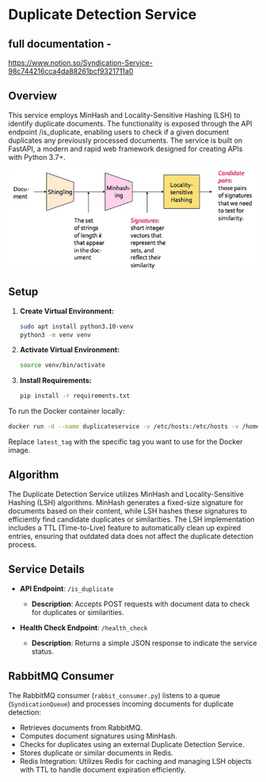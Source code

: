 # Duplicate Detection Service

## full documentation - 
https://www.notion.so/Syndication-Service-98c744216cca4da88261bcf9321711a0

## Overview
This service employs MinHash and Locality-Sensitive Hashing (LSH) to identify duplicate documents. The functionality is exposed through the API endpoint /is_duplicate, enabling users to check if a given document duplicates any previously processed documents. The service is built on FastAPI, a modern and rapid web framework designed for creating APIs with Python 3.7+.


![img.png](img.png)

## Setup

1. **Create Virtual Environment:**
   ```bash
   sudo apt install python3.10-venv
   python3 -m venv venv
   ```

2. **Activate Virtual Environment:**
   ```bash
   source venv/bin/activate
   ```

3. **Install Requirements:**
   ```bash
   pip install -r requirements.txt
   ```

To run the Docker container locally:

```bash
docker run -d --name duplicateservice -v /etc/hosts:/etc/hosts -v /home/omgili/log/:/home/omgili/log/ -p 9039:9039 --hostname $(hostname) webzio/duplicateservice:latest_tag
```

Replace `latest_tag` with the specific tag you want to use for the Docker image.

## Algorithm
The Duplicate Detection Service utilizes MinHash and Locality-Sensitive Hashing (LSH) algorithms. MinHash generates a fixed-size signature for documents based on their content, while LSH hashes these signatures to efficiently find candidate duplicates or similarities. The LSH implementation includes a TTL (Time-to-Live) feature to automatically clean up expired entries, ensuring that outdated data does not affect the duplicate detection process.


## Service Details
- **API Endpoint**: `/is_duplicate`
  - **Description**: Accepts POST requests with document data to check for duplicates or similarities.
  
- **Health Check Endpoint**: `/health_check`
  - **Description**: Returns a simple JSON response to indicate the service status.

## RabbitMQ Consumer
The RabbitMQ consumer (`rabbit_consumer.py`) listens to a queue (`SyndicationQueue`) and processes incoming documents for duplicate detection:
- Retrieves documents from RabbitMQ.
- Computes document signatures using MinHash.
- Checks for duplicates using an external Duplicate Detection Service.
- Stores duplicate or similar documents in Redis.
- Redis Integration: Utilizes Redis for caching and managing LSH objects with TTL to handle document expiration efficiently.

